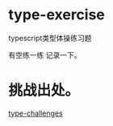 # type-exercise
typescript类型体操练习题

有空练一练 记录一下。

# 挑战出处。
[type-challenges](https://github.com/type-challenges/type-challenges/blob/main/README.zh-CN.md)